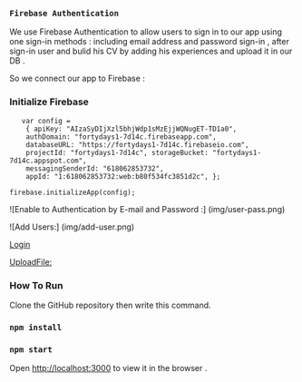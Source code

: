 
### `Firebase Authentication`
 We  use Firebase Authentication to allow users to sign in to our app using one sign-in methods : including email address and password sign-in , after sign-in user and bulid his CV by adding his experiences and upload it in our DB .

So we connect our app to Firebase :
 
 ### Initialize Firebase
```
   var config =
    { apiKey: "AIzaSyDIjXzl5bhjWdp1sMzEjjWQNugET-TD1a0", 
    authDomain: "fortydays1-7d14c.firebaseapp.com", 
    databaseURL: "https://fortydays1-7d14c.firebaseio.com", 
    projectId: "fortydays1-7d14c", storageBucket: "fortydays1-7d14c.appspot.com",
    messagingSenderId: "618062853732",
    appId: "1:618062853732:web:b80f534fc3851d2c", };

firebase.initializeApp(config);
```


  ![Enable to  Authentication by E-mail and Password :] (img/user-pass.png)
   
  ![Add Users:] (img/add-user.png)

  [Login](sers\TOSHIBA\Downloads\add-user.png)

  [UploadFile:](OSHIBA\Downloads\add-user.png)

 

### How To Run
 Clone the GitHub repository then write this command. 
### `npm install`

### `npm start`
 Open [http://localhost:3000](http://localhost:3000) to view it in the browser .
